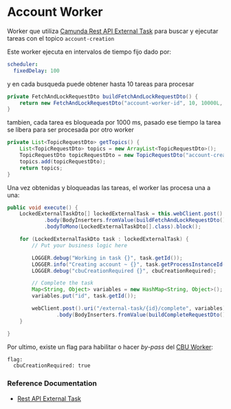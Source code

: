 # Account Worker

Worker que utiliza [Camunda Rest API External Task](https://docs.camunda.org/manual/7.6/reference/rest/external-task/) para buscar y ejecutar tareas con el topico `account-creation`

Este worker ejecuta en intervalos de tiempo fijo dado por:

```yml
scheduler:
  fixedDelay: 100
```
y en cada busqueda puede obtener hasta 10 tareas para procesar

```java
private FetchAndLockRequestDto buildFetchAndLockRequestDto() {	         
    return new FetchAndLockRequestDto("account-worker-id", 10, 10000L, getTopics());
}
```

tambien, cada tarea es bloqueada por 1000 ms, pasado ese tiempo la tarea se libera para ser procesada por otro worker

```java
private List<TopicRequestDto> getTopics() {
    List<TopicRequestDto> topics = new ArrayList<TopicRequestDto>();
    TopicRequestDto topicRequestDto = new TopicRequestDto("account-creation", 1000L, null, null);
    topics.add(topicRequestDto);
    return topics;
}
```
Una vez obtenidas y bloqueadas las tareas, el worker las procesa una a una:

```java
public void execute() {
    LockedExternalTaskDto[] lockedExternalTask = this.webClient.post().uri("/external-task/fetchAndLock")
            .body(BodyInserters.fromValue(buildFetchAndLockRequestDto())).retrieve()
            .bodyToMono(LockedExternalTaskDto[].class).block();

    for (LockedExternalTaskDto task : lockedExternalTask) {
        // Put your business logic here

        LOGGER.debug("Working in task {}", task.getId());
        LOGGER.info("Creating account ~ {}", task.getProcessInstanceId());
        LOGGER.debug("cbuCreationRequired {}", cbuCreationRequired);

        // Complete the task
        Map<String, Object> variables = new HashMap<String, Object>();
        variables.put("id", task.getId());

        webClient.post().uri("/external-task/{id}/complete", variables)
                .body(BodyInserters.fromValue(buildCompleteRequestDto())).retrieve().bodyToMono(Void.class).block();
    }

}
```

Por ultimo, existe un flag para habilitar o hacer *by-pass* del [CBU Worker](../cbu-worker/README.md):

```zsh
flag:
  cbuCreationRequired: true    
```

### Reference Documentation
* [Rest API External Task](https://docs.camunda.org/manual/7.6/reference/rest/external-task/)
